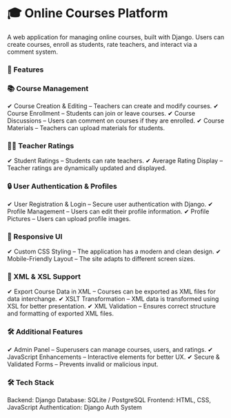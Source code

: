 # 🎓 Online Courses Platform
A web application for managing online courses, built with Django. Users can create courses, enroll as students, rate teachers, and interact via a comment system.

### 🚀 Features
### 📚 Course Management
✔ Course Creation & Editing – Teachers can create and modify courses.
✔ Course Enrollment – Students can join or leave courses.
✔ Course Discussions – Users can comment on courses if they are enrolled.
✔ Course Materials – Teachers can upload materials for students.

### 👨‍🏫 Teacher Ratings
✔ Student Ratings – Students can rate teachers.
✔ Average Rating Display – Teacher ratings are dynamically updated and displayed.

### 🔒 User Authentication & Profiles
✔ User Registration & Login – Secure user authentication with Django.
✔ Profile Management – Users can edit their profile information.
✔ Profile Pictures – Users can upload profile images.

### 🎨 Responsive UI
✔ Custom CSS Styling – The application has a modern and clean design.
✔ Mobile-Friendly Layout – The site adapts to different screen sizes.

### 📄 XML & XSL Support
✔ Export Course Data in XML – Courses can be exported as XML files for data interchange.
✔ XSLT Transformation – XML data is transformed using XSL for better presentation.
✔ XML Validation – Ensures correct structure and formatting of exported XML files.

### 🛠 Additional Features
✔ Admin Panel – Superusers can manage courses, users, and ratings.
✔ JavaScript Enhancements – Interactive elements for better UX.
✔ Secure & Validated Forms – Prevents invalid or malicious input.

### 🛠 Tech Stack
Backend: Django
Database: SQLite / PostgreSQL
Frontend: HTML, CSS, JavaScript
Authentication: Django Auth System